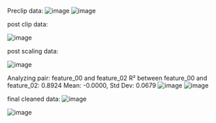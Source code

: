 Preclip data:
![image](https://github.com/user-attachments/assets/29af177b-e6c1-4bc8-b7e1-3638b9598a95)
![image](https://github.com/user-attachments/assets/91ecae4c-b8bf-4951-8cb5-26d9077c1bd3)

post clip data:

![image](https://github.com/user-attachments/assets/dc22eb23-44f0-4cc6-8c96-824af6a0f582)


post scaling data:

![image](https://github.com/user-attachments/assets/7964f208-1577-4b09-9d42-df5b638c99ff)


Analyzing pair: feature_00 and feature_02
R² between feature_00 and feature_02: 0.8924
Mean: -0.0000, Std Dev: 0.0679
![image](https://github.com/user-attachments/assets/2e8f05fa-2e32-42f2-a036-9dc64c604b97)
![image](https://github.com/user-attachments/assets/dbd6e39c-b496-4a20-bd3e-9eb5ac891b83)

final cleaned data:
![image](https://github.com/user-attachments/assets/cd6aded8-419e-4adc-84a3-0e3c86709a2e)

![image](https://github.com/user-attachments/assets/9fcf2712-d0a7-4964-87eb-6fa786cf8674)






